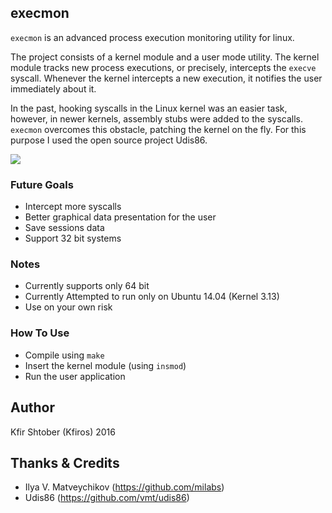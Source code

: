 ## execmon
`execmon` is an advanced process execution monitoring utility for linux. 

The project consists of a kernel module and a user mode utility. The kernel module tracks new process executions, or precisely, intercepts the `execve` syscall.
Whenever the kernel intercepts a new execution, it notifies the user immediately about it.

In the past, hooking syscalls in the Linux kernel was an easier task, however, in newer kernels, assembly stubs were added to the syscalls.
`execmon` overcomes this obstacle, patching the kernel on the fly. For this purpose I used the open source project Udis86.

<img src="https://raw.githubusercontent.com/kfiros/execmon/master/execmon.png" />

### Future Goals
* Intercept more syscalls
* Better graphical data presentation for the user
* Save sessions data
* Support 32 bit systems

### Notes
* Currently supports only 64 bit 
* Currently Attempted to run only on Ubuntu 14.04 (Kernel 3.13)
* Use on your own risk

### How To Use
* Compile using `make`
* Insert the kernel module (using `insmod`)
* Run the user application

## Author
Kfir Shtober (Kfiros) 2016

## Thanks & Credits
* Ilya V. Matveychikov (https://github.com/milabs)
* Udis86 (https://github.com/vmt/udis86)


